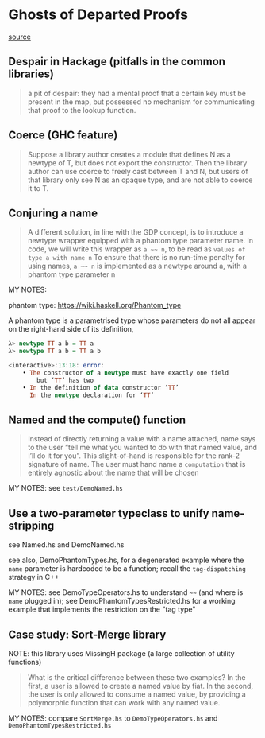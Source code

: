 # Ghosts of Departed Proofs

[source](./gdp.pdf)

## Despair in Hackage (pitfalls in the common libraries)

> a pit of despair: they had a mental proof that a certain key
> must be present in the map, but possessed no mechanism for
> communicating that proof to the lookup function.

## Coerce (GHC feature)

> Suppose a library author creates a module that defines N as a
> newtype of T, but does not export the constructor. Then the library
> author can use coerce to freely cast between T and N, but users
> of that library only see N as an opaque type, and are not able
> to coerce it to T.

## Conjuring a name

> A different solution, in line with the GDP concept, is to introduce
> a newtype wrapper equipped with a phantom type parameter name.
> In code, we will write this wrapper as `a ~~ n`, to be read as
> `values of type a with name n`
> To ensure that there is no run-time penalty for using names, `a ~~ n`
> is implemented as a newtype around a, with a phantom type parameter n

MY NOTES:

phantom type: <https://wiki.haskell.org/Phantom_type>

A phantom type is a parametrised type whose parameters do not all appear on the right-hand side of its definition,

```haskell
λ> newtype TT a b = TT a
λ> newtype TT a b = TT a b

<interactive>:13:18: error:
    • The constructor of a newtype must have exactly one field
        but ‘TT’ has two
    • In the definition of data constructor ‘TT’
      In the newtype declaration for ‘TT’
```

## Named and the compute() function

> Instead of directly returning a value with a name attached, name
> says to the user “tell me what you wanted to do with that
> named value, and I’ll do it for you”. This slight-of-hand is
> responsible for the rank-2 signature of name. The user must
> hand name a `computation` that is entirely agnostic about the
> name that will be chosen

MY NOTES: see `test/DemoNamed.hs`

## Use a two-parameter typeclass to unify name-stripping

see Named.hs and DemoNamed.hs

see also, DemoPhantomTypes.hs, for a degenerated example where the
`name` parameter is hardcoded to be a function; recall the `tag-dispatching`
strategy in C++

MY NOTES: see DemoTypeOperators.hs to understand `~~` (and where is
`name` plugged in); see DemoPhantomTypesRestricted.hs for a working
example that implements the restriction on the "tag type"

## Case study: Sort-Merge library

NOTE: this library uses MissingH package (a large collection of
utility functions)

> What is the critical difference between these two examples?
> In the first, a user is allowed to create a named value by fiat.
> In the second, the user is only allowed to consume a named
> value, by providing a polymorphic function that can work
> with any named value.

MY NOTES: compare `SortMerge.hs` to `DemoTypeOperators.hs` and
`DemoPhantomTypesRestricted.hs`
